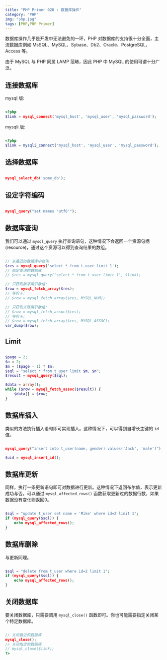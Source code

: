 ```yaml
---
title: "PHP Primer 028 : 数据库操作"
category: "PHP"
img: "php.jpg"
tags: [PHP,PHP Primer]
---
```

数据库操作几乎是开发中无法避免的一环，PHP 对数据库的支持很十分全面，主流数据库例如 MsSQL、MySQL、Sybase、Db2、Oracle、PostgreSQL，Access 等。

由于 MySQL 与 PHP 同属 LAMP 范畴，因此 PHP 中 MySQL 的使用可谓十分广泛。

## 连接数据库

mysql 版:

```php

<?php
$link = mysql_connect('mysql_host', 'mysql_user', 'mysql_password');

```

mysqli 版:

```php

<?php
$link = mysqli_connect('mysql_host', 'mysql_user', 'mysql_password');

```


## 选择数据库

```php

mysql_select_db('some_db');

```


## 设定字符编码

```php

mysql_query("set names 'utf8'");

```


## 数据库查询

我们可以通过 `mysql_query` 执行查询语句，这种情况下会返回一个资源句柄(resource)，通过这个资源可以得到查询结果的数组。

```php

// 从最近的数据库中查询
$res = mysql_query('select * from t_user limit 1');
// 指定查询的数据库
// $res = mysql_query('select * from t_user limit 1', $link);

// 只获取数字索引数组:
$row = mysql_fetch_array($res);
// 等价于:
// $row = mysql_fetch_array($res, MYSQL_NUM);

// 只获取关联索引数组:
// $row = mysql_fetch_assoc($res);
// 等价于:
// $row = mysql_fetch_array($res, MYSQL_ASSOC);
var_dump($row);

```


## Limit

```php

$page = 2;
$n = 2;
$m = ($page - 1) * $n;
$sql = "select * from t_user limit $m, $n";
$result = mysql_query($sql);

$data = array();
while ($row = mysql_fetch_assoc($result)) {
    $data[] = $row;
}

```


## 数据库插入

类似的方法执行插入语句即可实现插入。这种情况下，可以得到自增长主键的 `id` 值。

```php

mysql_query("insert into t_user(name, gender) values('Jack', 'male')");

$uid = mysql_insert_id();

```


## 数据库更新

同样，执行一条更新语句即可对数据进行更新。这种情况下返回布尔值，表示更新成功与否。可以通过 `mysql_affected_rows()` 函数获取更新过的数据行数，如果数据没有变化则返回0。

```php

$sql = "update t_user set name = 'Mike' where id=2 limit 1";
if (mysql_query($sql)) {
	echo mysql_affected_rows();
}

```


## 数据库删除

与更新同理。

```php

$sql = "delete from t_user where id=2 limit 1";
if (mysql_query($sql)) {
	echo mysql_affected_rows();
}

```


## 关闭数据库

要关闭数据库，只需要调用 `mysql_close()` 函数即可。你也可能需要指定关闭某个特定数据库。

```php

// 关闭最近的数据库
mysql_close();
// 关闭指定的数据库
// mysql_close($link);
?>

```









